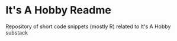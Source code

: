 # It's A Hobby Readme
Repository of short code snippets (mostly R) related to It's A Hobby substack
